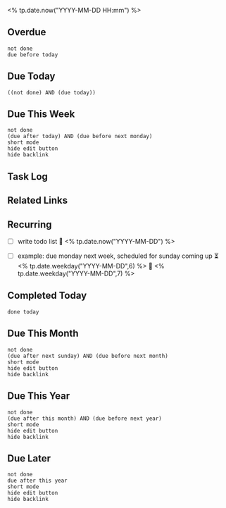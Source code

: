 <% tp.date.now("YYYY-MM-DD HH:mm") %>

## Overdue
```tasks
not done
due before today
```

## Due Today
```tasks
((not done) AND (due today))
```

## Due This Week
```tasks
not done
(due after today) AND (due before next monday)
short mode
hide edit button
hide backlink
```

## Task Log


## Related Links


## Recurring
- [ ] write todo list 📅 <% tp.date.now("YYYY-MM-DD") %>
- [ ] example: due monday next week, scheduled for sunday coming up ⏳ <% tp.date.weekday("YYYY-MM-DD",6) %> 📅 <% tp.date.weekday("YYYY-MM-DD",7) %>


## Completed Today
```tasks
done today
```

## Due This Month
```tasks
not done
(due after next sunday) AND (due before next month)
short mode
hide edit button
hide backlink
```

## Due This Year
```tasks
not done
(due after this month) AND (due before next year)
short mode
hide edit button
hide backlink
```

## Due Later
```tasks
not done
due after this year
short mode
hide edit button
hide backlink
```
